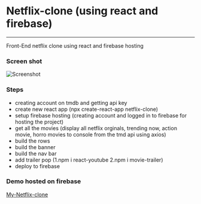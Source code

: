 # Netflix-clone (using react and firebase)
---

Front-End netflix clone using react and firebase hosting

### Screen shot
![Screenshot](screenshot-netflix.jpg")

### Steps

- creating account on tmdb and getting api key
- create new react app (npx create-react-app netflix-clone)
- setup firebase hosting (creating account and logged in to firebase for hosting the project)
- get all the movies (display all netflix orginals, trending now, action movie, horro movies to console from the tmd api using axios)
- build the rows
- build the banner
- build the nav bar
- add trailer pop (1.npm i react-youtube 2.npm i movie-trailer)
- deploy to firebase


### Demo hosted on firebase

[My-Netflix-clone](https://netflix-ff0c3.web.app/)


